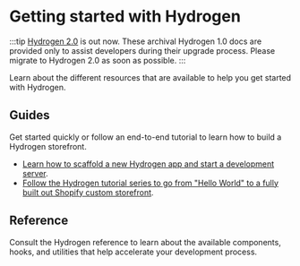 # Getting started with Hydrogen


:::tip
[Hydrogen 2.0](https://hydrogen.shopify.dev) is out now. These archival Hydrogen 1.0 docs are provided only to assist developers during their upgrade process. Please migrate to Hydrogen 2.0 as soon as possible.
:::



Learn about the different resources that are available to help you get started with Hydrogen.

## Guides

Get started quickly or follow an end-to-end tutorial to learn how to build a Hydrogen storefront.

- [Learn how to scaffold a new Hydrogen app and start a development server](/docs/tutorials/getting-started/quickstart/).
- [Follow the Hydrogen tutorial series to go from "Hello World" to a fully built out Shopify custom storefront](/docs/tutorials/getting-started/tutorial/).

## Reference

Consult the Hydrogen reference to learn about the available components, hooks, and utilities that help accelerate your development process.
